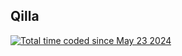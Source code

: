 ## Qilla

<a href="https://wakatime.com/@8bab44f5-cd42-49d4-8282-f3be80b4a750"><img src="https://wakatime.com/badge/user/8bab44f5-cd42-49d4-8282-f3be80b4a750.svg" alt="Total time coded since May 23 2024" /></a>
